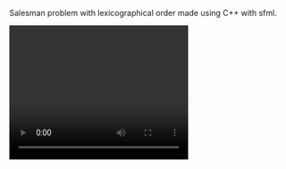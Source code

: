 Salesman problem with lexicographical order made using C++ with sfml.
  
<video width="320" height="240" controls>
  <video src="https://user-images.githubusercontent.com/65507003/144523594-df5f3dd1-a2d0-439f-86e7-9695378b50cb.mp4" type="animated">
</video>





